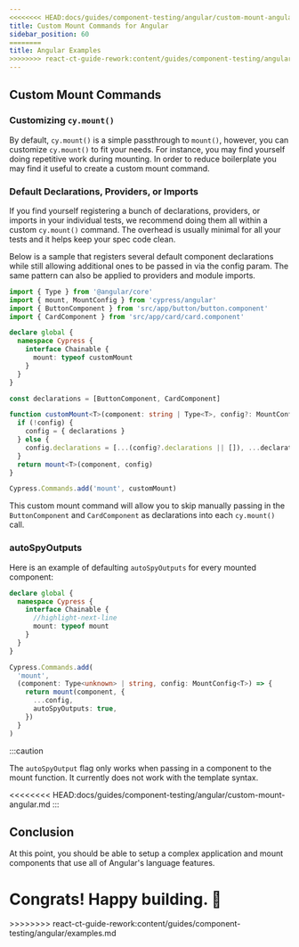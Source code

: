 ```yaml
---
<<<<<<<< HEAD:docs/guides/component-testing/angular/custom-mount-angular.md
title: Custom Mount Commands for Angular
sidebar_position: 60
========
title: Angular Examples
>>>>>>>> react-ct-guide-rework:content/guides/component-testing/angular/examples.md
---
```


## Custom Mount Commands

### Customizing `cy.mount()`

By default, `cy.mount()` is a simple passthrough to `mount()`, however, you can
customize `cy.mount()` to fit your needs. For instance, you may find yourself
doing repetitive work during mounting. In order to reduce boilerplate you may
find it useful to create a custom mount command.

### Default Declarations, Providers, or Imports

If you find yourself registering a bunch of declarations, providers, or imports
in your individual tests, we recommend doing them all within a custom
`cy.mount()` command. The overhead is usually minimal for all your tests and it
helps keep your spec code clean.

Below is a sample that registers several default component declarations while
still allowing additional ones to be passed in via the config param. The same
pattern can also be applied to providers and module imports.

```ts title=support/component.ts
import { Type } from '@angular/core'
import { mount, MountConfig } from 'cypress/angular'
import { ButtonComponent } from 'src/app/button/button.component'
import { CardComponent } from 'src/app/card/card.component'

declare global {
  namespace Cypress {
    interface Chainable {
      mount: typeof customMount
    }
  }
}

const declarations = [ButtonComponent, CardComponent]

function customMount<T>(component: string | Type<T>, config?: MountConfig<T>) {
  if (!config) {
    config = { declarations }
  } else {
    config.declarations = [...(config?.declarations || []), ...declarations]
  }
  return mount<T>(component, config)
}

Cypress.Commands.add('mount', customMount)
```

This custom mount command will allow you to skip manually passing in the
`ButtonComponent` and `CardComponent` as declarations into each `cy.mount()`
call.

### autoSpyOutputs

Here is an example of defaulting `autoSpyOutputs` for every mounted component:

```ts title=support/component.ts
declare global {
  namespace Cypress {
    interface Chainable {
      //highlight-next-line
      mount: typeof mount
    }
  }
}

Cypress.Commands.add(
  'mount',
  (component: Type<unknown> | string, config: MountConfig<T>) => {
    return mount(component, {
      ...config,
      autoSpyOutputs: true,
    })
  }
)
```

:::caution

The `autoSpyOutput` flag only works when passing in a component to the mount
function. It currently does not work with the template syntax.

<<<<<<<< HEAD:docs/guides/component-testing/angular/custom-mount-angular.md
:::

## Conclusion

At this point, you should be able to setup a complex application and mount
components that use all of Angular's language features.

Congrats! Happy building. 🎉
========
</Alert>
>>>>>>>> react-ct-guide-rework:content/guides/component-testing/angular/examples.md
